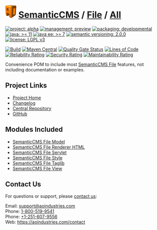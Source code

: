 # [<img src="ao-logo.png" alt="AO Logo" width="35" height="40">](https://github.com/ao-apps) [SemanticCMS](https://github.com/ao-apps/semanticcms) / [File](https://github.com/ao-apps/semanticcms-file) / [All](https://github.com/ao-apps/semanticcms-file-all)

[![project: alpha](https://semanticcms.com/ao-badges/project-alpha.svg)](https://aoindustries.com/life-cycle#project-alpha)
[![management: preview](https://semanticcms.com/ao-badges/management-preview.svg)](https://aoindustries.com/life-cycle#management-preview)
[![packaging: developmental](https://semanticcms.com/ao-badges/packaging-developmental.svg)](https://aoindustries.com/life-cycle#packaging-developmental)  
[![java: &gt;= 11](https://semanticcms.com/ao-badges/java-11.svg)](https://docs.oracle.com/en/java/javase/11/)
[![java ee: &gt;= 7](https://semanticcms.com/ao-badges/javaee-7.svg)](https://docs.oracle.com/javaee/7/)
[![semantic versioning: 2.0.0](https://semanticcms.com/ao-badges/semver-2.0.0.svg)](https://semver.org/spec/v2.0.0.html)
[![license: LGPL v3](https://semanticcms.com/ao-badges/license-lgpl-3.0.svg)](https://www.gnu.org/licenses/lgpl-3.0)

[![Build](https://github.com/ao-apps/semanticcms-file-all/workflows/Build/badge.svg?branch=master)](https://github.com/ao-apps/semanticcms-file-all/actions?query=workflow%3ABuild)
[![Maven Central](https://maven-badges.herokuapp.com/maven-central/com.semanticcms/semanticcms-file-all/badge.svg)](https://maven-badges.herokuapp.com/maven-central/com.semanticcms/semanticcms-file-all)
[![Quality Gate Status](https://sonarcloud.io/api/project_badges/measure?branch=master&project=com.semanticcms%3Asemanticcms-file-all&metric=alert_status)](https://sonarcloud.io/dashboard?branch=master&id=com.semanticcms%3Asemanticcms-file-all)
[![Lines of Code](https://sonarcloud.io/api/project_badges/measure?branch=master&project=com.semanticcms%3Asemanticcms-file-all&metric=ncloc)](https://sonarcloud.io/component_measures?branch=master&id=com.semanticcms%3Asemanticcms-file-all&metric=ncloc)  
[![Reliability Rating](https://sonarcloud.io/api/project_badges/measure?branch=master&project=com.semanticcms%3Asemanticcms-file-all&metric=reliability_rating)](https://sonarcloud.io/component_measures?branch=master&id=com.semanticcms%3Asemanticcms-file-all&metric=Reliability)
[![Security Rating](https://sonarcloud.io/api/project_badges/measure?branch=master&project=com.semanticcms%3Asemanticcms-file-all&metric=security_rating)](https://sonarcloud.io/component_measures?branch=master&id=com.semanticcms%3Asemanticcms-file-all&metric=Security)
[![Maintainability Rating](https://sonarcloud.io/api/project_badges/measure?branch=master&project=com.semanticcms%3Asemanticcms-file-all&metric=sqale_rating)](https://sonarcloud.io/component_measures?branch=master&id=com.semanticcms%3Asemanticcms-file-all&metric=Maintainability)

Convenience POM to include most [SemanticCMS File](https://github.com/ao-apps/semanticcms-file) features, not including documentation or examples.

## Project Links
* [Project Home](https://semanticcms.com/file/all/)
* [Changelog](https://semanticcms.com/file/all/changelog)
* [Central Repository](https://central.sonatype.com/artifact/com.semanticcms/semanticcms-file-all)
* [GitHub](https://github.com/ao-apps/semanticcms-file-all)

## Modules Included
* [SemanticCMS File Model](https://github.com/ao-apps/semanticcms-file-model)
* [SemanticCMS File Renderer HTML](https://github.com/ao-apps/semanticcms-file-renderer-html)
* [SemanticCMS File Servlet](https://github.com/ao-apps/semanticcms-file-servlet)
* [SemanticCMS File Style](https://github.com/ao-apps/semanticcms-file-style)
* [SemanticCMS File Taglib](https://github.com/ao-apps/semanticcms-file-taglib)
* [SemanticCMS File View](https://github.com/ao-apps/semanticcms-file-view)

## Contact Us
For questions or support, please [contact us](https://aoindustries.com/contact):

Email: [support@aoindustries.com](mailto:support@aoindustries.com)  
Phone: [1-800-519-9541](tel:1-800-519-9541)  
Phone: [+1-251-607-9556](tel:+1-251-607-9556)  
Web: https://aoindustries.com/contact
